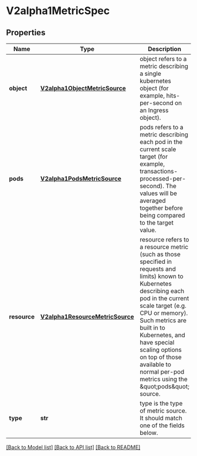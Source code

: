 # V2alpha1MetricSpec

## Properties
Name | Type | Description | Notes
------------ | ------------- | ------------- | -------------
**object** | [**V2alpha1ObjectMetricSource**](V2alpha1ObjectMetricSource.md) | object refers to a metric describing a single kubernetes object (for example, hits-per-second on an Ingress object). | [optional] 
**pods** | [**V2alpha1PodsMetricSource**](V2alpha1PodsMetricSource.md) | pods refers to a metric describing each pod in the current scale target (for example, transactions-processed-per-second).  The values will be averaged together before being compared to the target value. | [optional] 
**resource** | [**V2alpha1ResourceMetricSource**](V2alpha1ResourceMetricSource.md) | resource refers to a resource metric (such as those specified in requests and limits) known to Kubernetes describing each pod in the current scale target (e.g. CPU or memory). Such metrics are built in to Kubernetes, and have special scaling options on top of those available to normal per-pod metrics using the \&quot;pods\&quot; source. | [optional] 
**type** | **str** | type is the type of metric source.  It should match one of the fields below. | 

[[Back to Model list]](../README.md#documentation-for-models) [[Back to API list]](../README.md#documentation-for-api-endpoints) [[Back to README]](../README.md)


